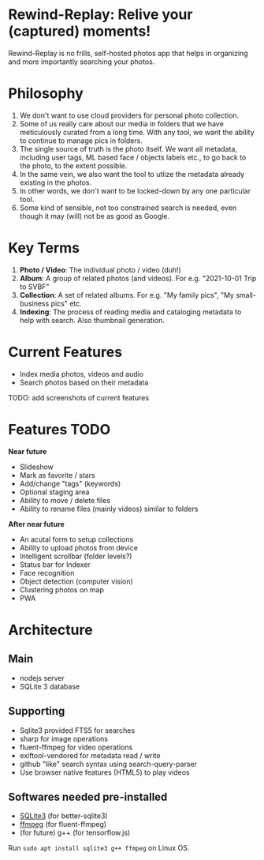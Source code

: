 # Rewind-Replay: Relive your (captured) moments!

Rewind-Replay is no frills, self-hosted photos app that helps in organizing and more importantly searching your photos.

# Philosophy

1. We don't want to use cloud providers for personal photo collection.
2. Some of us really care about our media in folders that we have meticulously curated from a long time. With any tool, we want the ability to continue to manage pics in folders.
3. The single source of truth is the photo itself. We want all metadata, including user tags, ML based face / objects labels etc., to go back to the photo, to the extent possible.
4. In the same vein, we also want the tool to utlize the metadata already existing in the photos.
5. In other words, we don't want to be locked-down by any one particular tool.
6. Some kind of sensible, not too constrained search is needed, even though it may (will) not be as good as Google.


# Key Terms
1. **Photo / Video**: The individual photo / video (duh!)
2. **Album**: A group of related photos (and videos). For e.g. "2021-10-01 Trip to SVBF"
3. **Collection**: A set of related albums. For e.g. "My family pics", "My small-business pics" etc.
4. **Indexing**: The process of reading media and cataloging metadata to help with search. Also thumbnail generation.


# Current Features
- Index media photos, videos and audio
- Search photos based on their metadata

TODO: add screenshots of current features

# Features TODO
**Near future**
- Slideshow
- Mark as favorite / stars
- Add/change "tags" (keywords)
- Optional staging area
- Ability to move / delete files
- Ability to rename files (mainly videos) similar to folders

**After near future**
- An acutal form to setup collections
- Ability to upload photos from device
- Intelligent scrollbar (folder levels?)
- Status bar for Indexer
- Face recognition
- Object detection (computer vision)
- Clustering photos on map
- PWA


# Architecture
## Main
- nodejs server
- SQLite 3 database

## Supporting
- Sqlite3 provided FTS5 for searches
- sharp for image operations
- fluent-ffmpeg for video operations
- exiftool-vendored for metadata read / write
- github "like" search syntax using search-query-parser
- Use browser native features (HTML5) to play videos

## Softwares needed pre-installed
- [SQLite3](https://www.sqlite.org/download.html) (for better-sqlite3)
- [ffmpeg](https://ffmpeg.org/download.html) (for fluent-ffmpeg)
- (for future) g++ (for tensorflow.js)


Run `sudo apt install sqlite3 g++ ffmpeg` on Linux OS.
